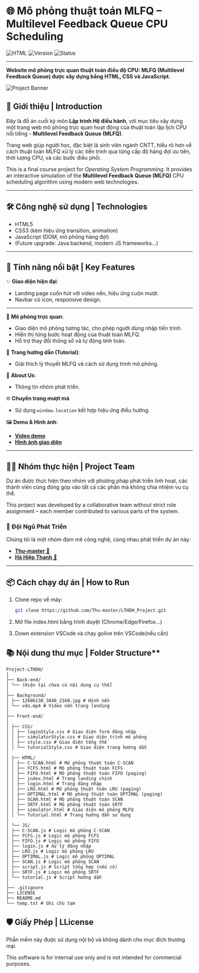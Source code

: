 # 🌐 Mô phỏng thuật toán MLFQ – Multilevel Feedback Queue CPU Scheduling

![HTML](https://img.shields.io/badge/Tech-HTML%2FCSS%2FJS-yellow)
![Version](https://img.shields.io/badge/Version-1.0-blue)
![Status](https://img.shields.io/badge/Status-Đồ_án_cuối_kỳ-success)

---

**Website mô phỏng trực quan thuật toán điều độ CPU: MLFQ (Multilevel Feedback Queue) được xây dựng bằng HTML, CSS và JavaScript.**

![Project Banner](#) <!-- Chèn hình ảnh demo tại đây -->

## 🎯 Giới thiệu | Introduction

Đây là đồ án cuối kỳ môn **Lập trình Hệ điều hành**, với mục tiêu xây dựng một trang web mô phỏng trực quan hoạt động của thuật toán lập lịch CPU nổi tiếng – **Multilevel Feedback Queue (MLFQ)**.

Trang web giúp người học, đặc biệt là sinh viên ngành CNTT, hiểu rõ hơn về cách thuật toán MLFQ xử lý các tiến trình qua từng cấp độ hàng đợi ưu tiên, thời lượng CPU, và các bước điều phối.

This is a final course project for *Operating System Programming*. It provides an interactive simulation of the **Multilevel Feedback Queue (MLFQ)** CPU scheduling algorithm using modern web technologies.

---

## 🛠️ Công nghệ sử dụng | Technologies

- HTML5
- CSS3 (kèm hiệu ứng transition, animation)
- JavaScript (DOM, mô phỏng hàng đợi)
- (Future upgrade: Java backend, modern JS frameworks...)

---

## 🚀 Tính năng nổi bật | Key Features

✨ **Giao diện hiện đại**:  
- Landing page cuốn hút với video nền, hiệu ứng cuộn mượt.  
- Navbar có icon, responsive design.

---

🧠 **Mô phỏng trực quan**:  
- Giao diện mô phỏng tương tác, cho phép người dùng nhập tiến trình.  
- Hiển thị từng bước hoạt động của thuật toán MLFQ.  
- Hỗ trợ thay đổi thông số và tự động tính toán.

📘 **Trang hướng dẫn (Tutorial)**:  
- Giải thích lý thuyết MLFQ và cách sử dụng trình mô phỏng.

👥 **About Us**:  
- Thông tin nhóm phát triển.

🌐 **Chuyển trang mượt mà**  
- Sử dụng `window.location` kết hợp hiệu ứng điều hướng.

🖼️ **Demo & Hình ảnh**:
- [**Video demo**](#) <!-- Chèn link video demo -->
- [**Hình ảnh giao diện**](#) <!-- Chèn hình ảnh mô phỏng -->

---

## 🧑‍💻 Nhóm thực hiện | Project Team

Dự án được thực hiện theo nhóm với phương pháp phát triển linh hoạt, các thành viên cùng đóng góp vào tất cả các phần mà không chia nhiệm vụ cụ thể.

This project was developed by a collaborative team without strict role assignment – each member contributed to various parts of the system.

### 👥 Đội Ngũ Phát Triển
Chúng tôi là một nhóm đam mê công nghệ, cùng nhau phát triển dự án này:
- [**Thu-master** 🔗](https://github.com/Thu-master)
- [**Hà Hiệp Thanh** 🔗](https://github.com/HaHiepThanh)

---

## 📦 Cách chạy dự án | How to Run

1. Clone repo về máy:
   ```bash
   git clone https://github.com/Thu-master/LTHDH_Project.git

2. Mở file index.html bằng trình duyệt (Chrome/Edge/Firefox...)

3. Down extension VSCode và chạy golive trên VSCode(nếu cần)

## 📚 Nội dung thư mục | Folder Structure**
```
Project-LTHDH/
│
├── Back-end/
│ └── (Hiện tại chưa có nội dung cụ thể)
│
├── Background/
│ ├── 12686138_3840_2160.jpg # Hình nền
│ └── vdo.mp4 # Video nền trang landing
│
├── Front-end/
│
│ ├── CSS/
│ │ ├── loginStyle.css # Giao diện form đăng nhập
│ │ ├── simulatorStyle.css # Giao diện trình mô phỏng
│ │ ├── style.css # Giao diện tổng thể
│ │ └── tutorialStyle.css # Giao diện trang hướng dẫn
│
│ ├── HTML/
│ │ ├── C-SCAN.html # Mô phỏng thuật toán C-SCAN
│ │ ├── FCFS.html # Mô phỏng thuật toán FCFS
│ │ ├── FIFO.html # Mô phỏng thuật toán FIFO (paging)
│ │ ├── index.html # Trang landing chính
│ │ ├── login.html # Trang đăng nhập
│ │ ├── LRU.html # Mô phỏng thuật toán LRU (paging)
│ │ ├── OPTIMAL.html # Mô phỏng thuật toán OPTIMAL (paging)
│ │ ├── SCAN.html # Mô phỏng thuật toán SCAN
│ │ ├── SRTF.html # Mô phỏng thuật toán SRTF
│ │ ├── simulator.html # Giao diện mô phỏng MLFQ
│ │ └── Tutorial.html # Trang hướng dẫn sử dụng
│
│ └── JS/
│ ├── C-SCAN.js # Logic mô phỏng C-SCAN
│ ├── FCFS.js # Logic mô phỏng FCFS
│ ├── FIFO.js # Logic mô phỏng FIFO
│ ├── login.js # Xử lý đăng nhập
│ ├── LRU.js # Logic mô phỏng LRU
│ ├── OPTIMAL.js # Logic mô phỏng OPTIMAL
│ ├── SCAN.js # Logic mô phỏng SCAN
│ ├── script.js # Script tổng hợp (nếu có)
│ ├── SRTF.js # Logic mô phỏng SRTF
│ └── tutorial.js # Script hướng dẫn
│
├── .gitignore
├── LICENSE
├── README.md
└── temp.txt # Ghi chú tạm
```
## 🛡️ Giấy Phép | LLicense
Phần mềm này được sử dụng nội bộ và không dành cho mục đích thương mại.

This software is for internal use only and is not intended for commercial purposes.
